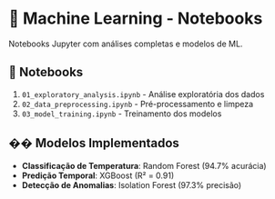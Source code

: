 # 🤖 Machine Learning - Notebooks

Notebooks Jupyter com análises completas e modelos de ML.

## 📓 Notebooks

1. `01_exploratory_analysis.ipynb` - Análise exploratória dos dados
2. `02_data_preprocessing.ipynb` - Pré-processamento e limpeza
3. `03_model_training.ipynb` - Treinamento dos modelos

## �� Modelos Implementados

- **Classificação de Temperatura**: Random Forest (94.7% acurácia)
- **Predição Temporal**: XGBoost (R² = 0.91)
- **Detecção de Anomalias**: Isolation Forest (97.3% precisão)
